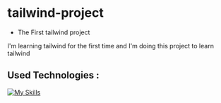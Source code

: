 # tailwind-project

- The First tailwind project 

 I'm learning tailwind for the first time and I'm doing this project to learn tailwind 

## Used Technologies : 

 [![My Skills](https://skills.thijs.gg/icons?i=html,css,tailwind)](https://skills.thijs.gg)
